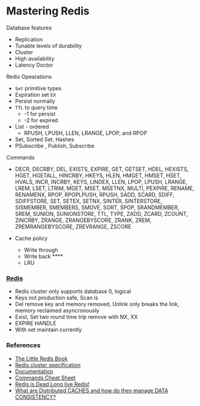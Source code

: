 # Mastering Redis

Database features 
- Replication
- Tunable levels of durability
- Cluster
- High availability
- Latency Doctor


Redis Opearations
- `Set` primitive types
- Expiration set `EX`
- Persist normally
- `TTL` to query time
    - -1 for persist
    - -2 for expired
- List - ordered
    - RPUSH, LPUSH, LLEN, LRANGE, LPOP, and RPOP
- Set, Sorted Set, Hashes  
- PSubscribe , Publish, Subscribe

Commands
- DECR, DECRBY, DEL, EXISTS, EXPIRE, GET, GETSET, HDEL, HEXISTS, HGET, HGETALL, HINCRBY, HKEYS, HLEN, HMGET, HMSET, HSET, HVALS, INCR, INCRBY, KEYS, LINDEX, LLEN, LPOP, LPUSH, LRANGE, LREM, LSET, LTRIM, MGET, MSET, MSETNX, MULTI, PEXPIRE, RENAME, RENAMENX, RPOP, RPOPLPUSH, RPUSH, SADD, SCARD, SDIFF, SDIFFSTORE, SET, SETEX, SETNX, SINTER, SINTERSTORE, SISMEMBER, SMEMBERS, SMOVE, SORT, SPOP, SRANDMEMBER, SREM, SUNION, SUNIONSTORE, TTL, TYPE, ZADD, ZCARD, ZCOUNT, ZINCRBY, ZRANGE, ZRANGEBYSCORE, ZRANK, ZREM, ZREMRANGEBYSCORE, ZREVRANGE, ZSCORE

- Cache policy
    - Write through
    - Write back ****
    - LRU

### [Redis](https://university.redislabs.com)
- Redis cluster only supports database 0, logical
- Keys not production safe, Scan is
- Del remove key and memory removed, Unlink only breaks the link, memory reclaimed asyncronously
- Exist, Set two round time trip remove with NX, XX
- EXPIRE HANDLE
- With set maintain currently

### References
- [The Little Redis Book](https://www.openmymind.net/redis.pdf)
- [Redis cluster specification](https://redis.io/topics/cluster-spec)
- [Documentation](https://redis.io/documentation)
- [Commands Cheat Sheet](https://redis.io/commands)
- [Redis is Dead Long live Redis!](https://www.youtube.com/watch?v=NymIgA7Wa78)
- [What are Distributed CACHES and how do they manage DATA CONSISTENCY?](https://www.youtube.com/watch?v=U3RkDLtS7uY)